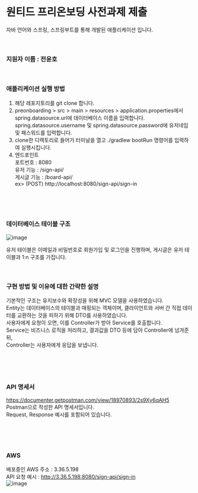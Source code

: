 # 원티드 프리온보딩 사전과제 제출<br>
자바 언어와 스프링, 스프링부트를 통해 개발된 애플리케이션 입니다.
<br><br><br>

### 지원자 이름 : 전윤호 <br>
<br>

### 애플리케이션 실행 방법 <br>
1. 해당 레포지토리를 git clone 합니다.
2. preonboarding > src > main > resources > application.properties에서 <br>
   spring.datasource.url에 데이터베이스 이름을 입력합니다. <br>
   spring.datasource.username 및 spring.datasource.password에 유저네임 및 패스워드를 입력합니다. <br>
4. clone한 디렉토리로 들어가 터미널을 열고 ./gradlew bootRun 명령어를 입력하여 실행시킵니다.
5. 엔드포인트 <br>
포트번호 : 8080 <br>
유저 기능 : /sign-api/ <br>
게시글 기능 : /board-api/ <br>
ex> (POST) http://localhost:8080/sign-api/sign-in <br>

<br><br><br>

### 데이터베이스 테이블 구조 <br>
![image](https://github.com/yoon6763/wanted-pre-onboarding-backend/assets/74063259/d9c1ecf9-66cc-4a99-8a31-e4ffb4224223)

유저 테이블은 이메일과 비밀번호로 회원가입 및 로그인을 진행하며, 게시글은 유저 테이블과 1:n 구조를 가집니다.
<br><br><br>

### 구현 방법 및 이유에 대한 간략한 설명 <br>
기본적인 구조는 유지보수와 확장성을 위해 MVC 모델을 사용하였습니다.<br>
Entity는 데이터베이스의 테이블과 매핑되는 객체이며, 클라이언트와 서버 간 직접 데이터를 교환하는 것을 피하기 위해 DTO를 사용하였습니다.<br>
사용자에게 요청이 오면, 이를 Controller가 받아 Service를 호출합니다. <br>
Service는 비즈니스 로직을 처리하고, 결과값을 DTO 등에 담아 Controller에 넘겨준 뒤, <br>
Controller는 사용자에게 응답을 보냅니다.<br>
<br><br><br><br>

### API 명세서
https://documenter.getpostman.com/view/18970893/2s9Xy6qAH5 <br>
Postman으로 작성한 API 명세서입니다.<br>
Request, Response 예시를 포함되어 있습니다.<br>
<br><br><br><br>

### AWS
배포중인 AWS 주소 : 3.36.5.198 <br>
API 요청 예시 : http://3.36.5.198:8080/sign-api/sign-in <br>
![image](https://github.com/yoon6763/wanted-pre-onboarding-backend/assets/74063259/e516ab02-645e-48cc-91fa-95a289c78f58)

